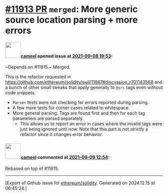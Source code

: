 # [\#11913 PR](https://github.com/ethereum/solidity/pull/11913) `merged`: More generic source location parsing + more errors

#### <img src="https://avatars.githubusercontent.com/u/137030?v=4" width="50">[cameel](https://github.com/cameel) opened issue at [2021-09-08 19:53](https://github.com/ethereum/solidity/pull/11913):

~Depends on #11915.~ Merged.

This is the refactor requested in https://github.com/ethereum/solidity/pull/11867#discussion_r701143568 and a bunch of other small tweaks that apply generally to `@src` tags even without code snippets.

- `Parser` tests were not checking for errors reported during parsing.
- A few more tests for corner cases related to whitespace.
- More general parsing. Tags are found first and then for each tag parameters are parsed separately.
    - This allows us to report an error in cases where the invalid tags were just being ignored until now. Note that this part is not strictly a refactor since it changes error behavior.

#### <img src="https://avatars.githubusercontent.com/u/137030?v=4" width="50">[cameel](https://github.com/cameel) commented at [2021-09-09 12:54](https://github.com/ethereum/solidity/pull/11913#issuecomment-916064884):

Rebased on top of #11915.


-------------------------------------------------------------------------------



[Export of Github issue for [ethereum/solidity](https://github.com/ethereum/solidity). Generated on 2024.12.15 at 06:45:24.]
